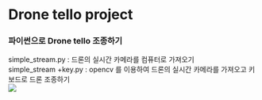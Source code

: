 # Drone tello project
### 파이썬으로  Drone tello 조종하기
simple_stream.py : 드론의 실시간 카메라를 컴퓨터로 가져오기  
simple_stream +key.py : opencv 를 이용하여 드론의 실시간 카메라를 가져오고 키보드로 드론 조종하기  
<img src='https://github.com/ChangSeonKim/test_tello/blob/main/drone.jpg'  />
